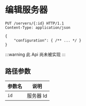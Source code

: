 # 编辑服务器

```http
PUT /servers/{:id} HTTP/1.1
Content-Type: application/json

{
    "configuration": { /** ... */ }
}
```

:::warning
此 Api 尚未被实现
:::

## 路径参数

| 参数名 | 说明     |
| ------ | -------- |
| `id`   | 服务器 Id |
